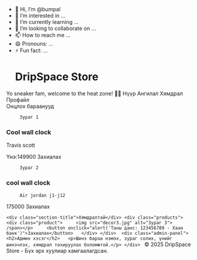 - 👋 Hi, I’m @bumpal
- 👀 I’m interested in ...
- 🌱 I’m currently learning ...
- 💞️ I’m looking to collaborate on ...
- 📫 How to reach me ...
- 😄 Pronouns: ...
- ⚡ Fun fact: ...
  # DripSpace Store
     
Yo sneaker fam, welcome to the heat zone! 👠🚀
           Нүүр     Ангилал     Хямдрал     Профайл           
Онцлох бараанууд
     
       
         Зураг 1         
### Cool wall clock
Travis scott
         
Үнэ:149900
         Захиалах       
       
         Зураг 2         
### cool wall clock
         Air jordan j1-j12
175000
         Захиалах       
     
 `<div class="section-title">Хямдралтай</div> <div class="products">   <div class="product">     <img src="decor3.jpg" alt="Зураг 3">    /span></p>     <button onclick="alert('Таны данс: 123456789 - Хаан банк')">Захиалах</button>   </div> </div>  <div class="admin-panel">   <h2>Админ хэсэг</h2>   <p>Шинэ бараа нэмэх, зураг солих, үнийг шинэчлэх, хямдрал тохируулах боломжтой.</p> </div> `           © 2025 DripSpace Store - Бүх эрх хуулиар хамгаалагдсан.
